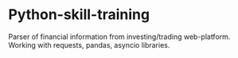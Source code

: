 # Python-skill-training
Parser of financial information from investing/trading web-platform. Working with requests, pandas, asyncio libraries.
